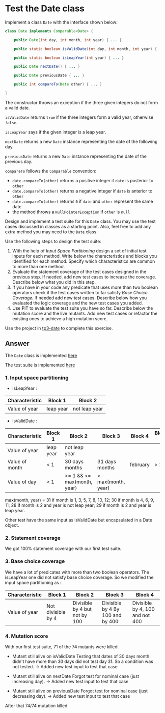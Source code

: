 # Test the Date class

Implement a class `Date` with the interface shown below:

```java
class Date implements Comparable<Date> {

    public Date(int day, int month, int year) { ... }

    public static boolean isValidDate(int day, int month, int year) { ... }

    public static boolean isLeapYear(int year) { ... }

    public Date nextDate() { ... }

    public Date previousDate { ... }

    public int compareTo(Date other) { ... }

}
```

The constructor throws an exception if the three given integers do not form a valid date.

`isValidDate` returns `true` if the three integers form a valid year, otherwise `false`.

`isLeapYear` says if the given integer is a leap year.

`nextDate` returns a new `Date` instance representing the date of the following day.

`previousDate` returns a new `Date` instance representing the date of the previous day.

`compareTo` follows the `Comparable` convention:

* `date.compareTo(other)` returns a positive integer if `date` is posterior to `other`
* `date.compareTo(other)` returns a negative integer if `date` is anterior to `other`
* `date.compareTo(other)` returns `0` if `date` and `other` represent the same date.
* the method throws a `NullPointerException` if `other` is `null` 

Design and implement a test suite for this `Date` class.
You may use the test cases discussed in classes as a starting point. 
Also, feel free to add any extra method you may need to the `Date` class.


Use the following steps to design the test suite:

1. With the help of *Input Space Partitioning* design a set of initial test inputs for each method. Write below the characteristics and blocks you identified for each method. Specify which characteristics are common to more than one method.
2. Evaluate the statement coverage of the test cases designed in the previous step. If needed, add new test cases to increase the coverage. Describe below what you did in this step.
3. If you have in your code any predicate that uses more than two boolean operators check if the test cases written to far satisfy *Base Choice Coverage*. If needed add new test cases. Describe below how you evaluated the logic coverage and the new test cases you added.
4. Use PIT to evaluate the test suite you have so far. Describe below the mutation score and the live mutants. Add new test cases or refactor the existing ones to achieve a high mutation score.

Use the project in [tp3-date](../code/tp3-date) to complete this exercise.

## Answer

The `Date` class is implemented [here](../code/tp3-date/src/main/java/fr/istic/vv/Date.java)

The test suite is implemented [here](../code/tp3-date/src/test/java/fr/istic/vv/DateTest.java)

### 1. Input space partitioning

* isLeapYear :

| Characteristic | Block 1   | Block 2                 |
|----------------|-----------|-------------------------|
| Value of year  | leap year | not leap year           |

* isValidDate :

| Characteristic | Block 1   | Block 2                      | Block 3                     | Block 4            | Block 5 |
|----------------|-----------|------------------------------|-----------------------------|--------------------|---------|
| Value of year  | leap year | not leap year                |                             |                    |         |
| Value of month | < 1       | 30 days months               | 31 days months              | february           | > 12    |
| Value of day   | < 1       | >= 1 && <= max(month, year)  | > max(month, year)          |                    |         |

max(month, year) = 31 if month is 1, 3, 5, 7, 8, 10, 12; 30 if month is 4, 6, 9, 11; 28 if month is 2 and year is not leap year; 29 if month is 2 and year is leap year.

Other test have the same input as isValidDate but encapsulated in a Date object.

### 2. Statement coverage

We got 100% statement coverage with our first test suite.

### 3. Base choice coverage

We have a lot of predicates with more than two boolean operators.
The isLeapYear one did not satisfy base choice coverage.
So we modified the input space partitioning as :

| Characteristic | Block 1            | Block 2                         | Block 3                           | Block 4                           |
|----------------|--------------------|---------------------------------|-----------------------------------|-----------------------------------|
| Value of year  | Not divisible by 4 | Divisible by 4 but not by 100   | Divisible by 4 By 100 and by 400  | Divisible by 4, 100 and not 400   |

### 4. Mutation score

With our first test suite, 71 of the 74 mutants were killed.

* Mutant still alive on isValidDate
Testing that dates of 30 days month didn't have more than 30 days did not test day 31.
So a condition was not tested.
	-> Added new test input to test that case
	
* Mutant still alive on nextDate
Forgot test for nominal case (just increasing day).
	-> Added new test input to test that case
	
* Mutant still alive on previousDate
Forgot test for nominal case (just decreasing day).
	-> Added new test input to test that case

After that 74/74 mutation killed